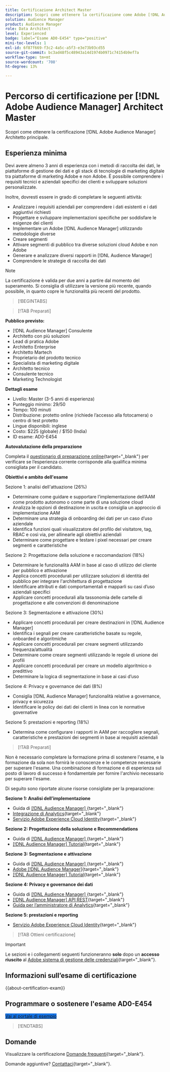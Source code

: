 ```yaml
---
title: Certificazione Architect Master
description: Scopri come ottenere la certificazione come Adobe [!DNL Audience Manager] Architetto principale.
solution: Audience Manager
product: Audience Manager
role: Data Architect
level: Experienced
badge: label="Esame AD0-E454" type="positive"
mini-toc-levels: 1
exl-id: 6f87f669-f3c2-4a5c-a5f3-e3e73b93cd55
source-git-commit: bc3ad48f5c48943a14d1974b0971c74154b9ef7a
workflow-type: tm+mt
source-wordcount: '708'
ht-degree: 13%

---
```


# Percorso di certificazione per [!DNL Adobe Audience Manager] Architect Master

Scopri come ottenere la certificazione [!DNL Adobe Audience Manager] Architetto principale.

## Esperienza minima

Devi avere almeno 3 anni di esperienza con i metodi di raccolta dei dati, le piattaforme di gestione dei dati e gli stack di tecnologie di marketing digitale tra piattaforme di marketing Adobe e non Adobe. È possibile comprendere i requisiti tecnici e aziendali specifici dei clienti e sviluppare soluzioni personalizzate.

Inoltre, dovresti essere in grado di completare le seguenti attività:

* Analizzare i requisiti aziendali per comprendere i dati esistenti e i dati aggiuntivi richiesti
* Progettare e sviluppare implementazioni specifiche per soddisfare le esigenze dei clienti
* Implementare un Adobe [!DNL Audience Manager] utilizzando metodologie diverse
* Creare segmenti
* Attivare segmenti di pubblico tra diverse soluzioni cloud Adobe e non Adobe
* Generare e analizzare diversi rapporti in [!DNL Audience Manager]
* Comprendere le strategie di raccolta dei dati

>[!NOTE]
>
>La certificazione è valida per due anni a partire dal momento del superamento. Si consiglia di utilizzare la versione più recente, quando possibile, in quanto copre le funzionalità più recenti del prodotto.

>[!BEGINTABS]

>[!TAB Preparati]

**Pubblico previsto:**

* [!DNL Audience Manager] Consulente
* Architetto con più soluzioni
* Lead di pratica Adobe
* Architetto Enterprise
* Architetto Martech
* Proprietario del prodotto tecnico
* Specialista di marketing digitale
* Architetto tecnico
* Consulente tecnico
* Marketing Technologist

**Dettagli esame**

* Livello: Master (3-5 anni di esperienza)
* Punteggio minimo: 29/50
* Tempo: 100 minuti
* Distribuzione: protetto online (richiede l’accesso alla fotocamera) o centro di test protetto
* Lingue disponibili: inglese
* Costo: $225 (globale) / $150 (India)
* ID esame: AD0-E454

**Autovalutazione della preparazione**

Completa il [questionario di preparazione online](https://scorpion.caveon.com/launchpad/ad-q-e407-readiness-questionnaire-for-adobe-target-architect-master-exam-copy-b5z40t/ad-q-e454-readiness-questionnaire-for-adobe-audience-manager-architect-master){target="_blank"} per verificare se l’esperienza corrente corrisponde alla qualifica minima consigliata per il candidato.

**Obiettivi e ambito dell&#39;esame**

Sezione 1: analisi dell&#39;attuazione (26%)

* Determinare come guidare e supportare l’implementazione dell’AAM come prodotto autonomo o come parte di una soluzione cloud
* Analizza le opzioni di destinazione in uscita e consiglia un approccio di implementazione AAM
* Determinare una strategia di onboarding dei dati per un caso d’uso aziendale
* Identifica funzioni quali visualizzatore del profilo del visitatore, tag, RBAC e così via, per allinearle agli obiettivi aziendali
* Determinare come progettare e testare i pixel necessari per creare segmenti e caratteristiche

Sezione 2: Progettazione della soluzione e raccomandazioni (18%)

* Determinare le funzionalità AAM in base al caso di utilizzo del cliente per pubblico e attivazione
* Applica concetti procedurali per utilizzare soluzioni di identità del pubblico per integrare l&#39;architettura di progettazione
* Identificare attributi e dati comportamentali e mapparli su casi d’uso aziendali specifici
* Applicare concetti procedurali alla tassonomia delle cartelle di progettazione e alle convenzioni di denominazione

Sezione 3: Segmentazione e attivazione (30%)

* Applicare concetti procedurali per creare destinazioni in [!DNL Audience Manager]
* Identifica i segnali per creare caratteristiche basate su regole, onboarded e algoritmiche
* Applicare concetti procedurali per creare segmenti utilizzando frequenza/attualità
* Determinare come creare segmenti utilizzando le regole di unione dei profili
* Applicare concetti procedurali per creare un modello algoritmico o predittivo
* Determinare la logica di segmentazione in base ai casi d’uso

Sezione 4: Privacy e governance dei dati (8%)

* Consiglia [!DNL Audience Manager] funzionalità relative a governance, privacy e sicurezza
* Identificare le policy dei dati dei clienti in linea con le normative governative

Sezione 5: prestazioni e reporting (18%)

* Determina come configurare i rapporti in AAM per raccogliere segnali, caratteristiche e prestazioni dei segmenti in base ai requisiti aziendali

>[!TAB Preparati]

Non è necessario completare la formazione prima di sostenere l&#39;esame, e la formazione da sola non fornirà le conoscenze e le competenze necessarie per superare l&#39;esame. Una combinazione di formazione e di esperienza sul posto di lavoro di successo è fondamentale per fornire l&#39;archivio necessario per superare l&#39;esame.

Di seguito sono riportate alcune risorse consigliate per la preparazione:

**Sezione 1: Analisi dell’implementazione**

* Guida di [[!DNL Audience Manager] ](https://docs.adobe.com/content/help/it-IT/experience-cloud/user-guides/home.translate.html){target="_blank"}
* [Integrazione di Analytics](https://experienceleague.adobe.com/docs/analytics/integration/home.html?lang=it){target="_blank"}
* [Servizio Adobe Experience Cloud Identity](https://experienceleague.adobe.com/docs/id-service/using/home.html?lang=it){target="_blank"}

**Sezione 2: Progettazione della soluzione e Recommendations**

* Guida di [[!DNL Audience Manager] ](https://docs.adobe.com/content/help/it-IT/experience-cloud/user-guides/home.translate.html){target="_blank"}
* [[!DNL Audience Manager] Tutorial](https://docs.adobe.com/content/help/it-IT/experience-cloud/user-guides/home.translate.html){target="_blank"}

**Sezione 3: Segmentazione e attivazione**

* Guida di [[!DNL Audience Manager] ](https://docs.adobe.com/content/help/it-IT/experience-cloud/user-guides/home.translate.html){target="_blank"}
* [Adobe [!DNL Audience Manager]](https://experienceleaguecommunities.adobe.com/t5/adobe-audience-manager/ct-p/adobe-audience-manager-community){target="_blank"}
* [[!DNL Audience Manager] Tutorial](https://docs.adobe.com/content/help/it-IT/experience-cloud/user-guides/home.translate.html){target="_blank"}

**Sezione 4: Privacy e governance dei dati**

* Guida di [[!DNL Audience Manager] ](https://docs.adobe.com/content/help/it-IT/experience-cloud/user-guides/home.translate.html){target="_blank"}
* [[!DNL Audience Manager] API REST](https://bank.demdex.com/portal/swagger/index.html#/Segments%20API){target="_blank"}
* [Guida per l’amministratore di Analytics](https://experienceleague.adobe.com/docs/analytics/admin/home.html?lang=it){target="_blank"}

**Sezione 5: prestazioni e reporting**

* [Servizio Adobe Experience Cloud Identity](https://experienceleague.adobe.com/docs/id-service/using/home.html?lang=it){target="_blank"}

>[!TAB Ottieni certificazione]

>[!IMPORTANT]
>
>Le sezioni e i collegamenti seguenti funzioneranno **solo** dopo un **accesso riuscito** al [Adobe sistema di gestione delle credenziali](https://www.certmetrics.com/adobe){target="_blank"}.



## Informazioni sull’esame di certificazione

{{about-certification-exam}}

## Programmare o sostenere l&#39;esame AD0-E454

<a href="https://www.certmetrics.com/adobe/candidate/examity_sso.aspx?eid=AD0-E454" target="_blank" class="spectrum-Button spectrum-Button--fill spectrum-Button--accent spectrum-Button--sizeM is-margin-bottom-big-big at-element-click-tracking" style="background-color:#1473E6">

<span class="spectrum-Button-label has-no-wrap">
   Vai al portale di esempio
</span>
</a>

>[!ENDTABS]

## Domande

Visualizzare la certificazione [Domande frequenti](https://experienceleague.adobe.com/docs/certification/certification/faq.html){target="_blank"}.

Domande aggiuntive? [Contattaci](mailto:certif@adobe.com){target="_blank"}.
